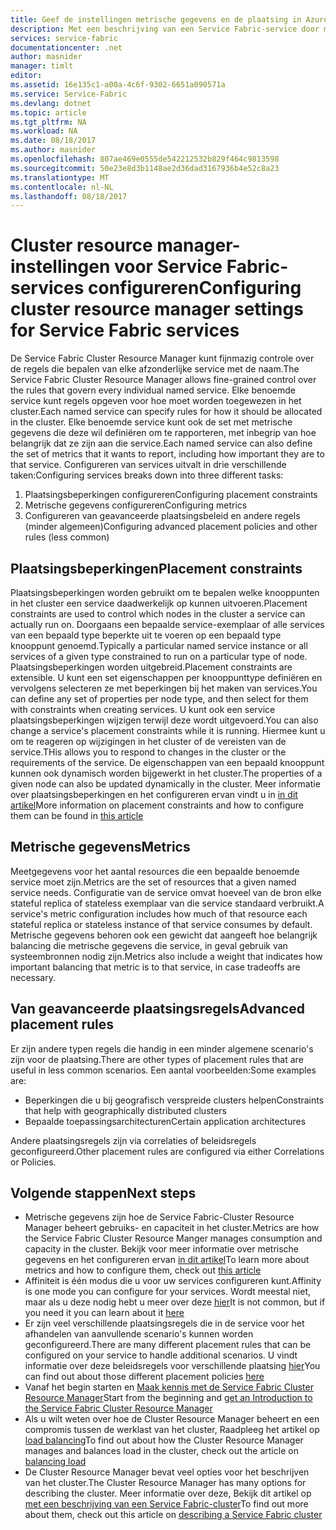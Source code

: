 ```yaml
---
title: Geef de instellingen metrische gegevens en de plaatsing in Azure microservices | Microsoft Docs
description: Met een beschrijving van een Service Fabric-service door metrische gegevens, plaatsingsbeperkingen en andere plaatsingsbeleid te geven.
services: service-fabric
documentationcenter: .net
author: masnider
manager: timlt
editor: 
ms.assetid: 16e135c1-a00a-4c6f-9302-6651a090571a
ms.service: Service-Fabric
ms.devlang: dotnet
ms.topic: article
ms.tgt_pltfrm: NA
ms.workload: NA
ms.date: 08/18/2017
ms.author: masnider
ms.openlocfilehash: 807ae469e0555de542212532b829f464c9813598
ms.sourcegitcommit: 50e23e8d3b1148ae2d36dad3167936b4e52c8a23
ms.translationtype: MT
ms.contentlocale: nl-NL
ms.lasthandoff: 08/18/2017
---
```

# <a name="configuring-cluster-resource-manager-settings-for-service-fabric-services"></a><span data-ttu-id="21ff1-103">Cluster resource manager-instellingen voor Service Fabric-services configureren</span><span class="sxs-lookup"><span data-stu-id="21ff1-103">Configuring cluster resource manager settings for Service Fabric services</span></span>
<span data-ttu-id="21ff1-104">De Service Fabric Cluster Resource Manager kunt fijnmazig controle over de regels die bepalen van elke afzonderlijke service met de naam.</span><span class="sxs-lookup"><span data-stu-id="21ff1-104">The Service Fabric Cluster Resource Manager allows fine-grained control over the rules that govern every individual named service.</span></span> <span data-ttu-id="21ff1-105">Elke benoemde service kunt regels opgeven voor hoe moet worden toegewezen in het cluster.</span><span class="sxs-lookup"><span data-stu-id="21ff1-105">Each named service can specify rules for how it should be allocated in the cluster.</span></span> <span data-ttu-id="21ff1-106">Elke benoemde service kunt ook de set met metrische gegevens die deze wil definiëren om te rapporteren, met inbegrip van hoe belangrijk dat ze zijn aan die service.</span><span class="sxs-lookup"><span data-stu-id="21ff1-106">Each named service can also define the set of metrics that it wants to report, including how important they are to that service.</span></span> <span data-ttu-id="21ff1-107">Configureren van services uitvalt in drie verschillende taken:</span><span class="sxs-lookup"><span data-stu-id="21ff1-107">Configuring services breaks down into three different tasks:</span></span>

1. <span data-ttu-id="21ff1-108">Plaatsingsbeperkingen configureren</span><span class="sxs-lookup"><span data-stu-id="21ff1-108">Configuring placement constraints</span></span>
2. <span data-ttu-id="21ff1-109">Metrische gegevens configureren</span><span class="sxs-lookup"><span data-stu-id="21ff1-109">Configuring metrics</span></span>
3. <span data-ttu-id="21ff1-110">Configureren van geavanceerde plaatsingsbeleid en andere regels (minder algemeen)</span><span class="sxs-lookup"><span data-stu-id="21ff1-110">Configuring advanced placement policies and other rules (less common)</span></span>

## <a name="placement-constraints"></a><span data-ttu-id="21ff1-111">Plaatsingsbeperkingen</span><span class="sxs-lookup"><span data-stu-id="21ff1-111">Placement constraints</span></span>
<span data-ttu-id="21ff1-112">Plaatsingsbeperkingen worden gebruikt om te bepalen welke knooppunten in het cluster een service daadwerkelijk op kunnen uitvoeren.</span><span class="sxs-lookup"><span data-stu-id="21ff1-112">Placement constraints are used to control which nodes in the cluster a service can actually run on.</span></span> <span data-ttu-id="21ff1-113">Doorgaans een bepaalde service-exemplaar of alle services van een bepaald type beperkte uit te voeren op een bepaald type knooppunt genoemd.</span><span class="sxs-lookup"><span data-stu-id="21ff1-113">Typically a particular named service instance or all services of a given type constrained to run on a particular type of node.</span></span> <span data-ttu-id="21ff1-114">Plaatsingsbeperkingen worden uitgebreid.</span><span class="sxs-lookup"><span data-stu-id="21ff1-114">Placement constraints are extensible.</span></span> <span data-ttu-id="21ff1-115">U kunt een set eigenschappen per knooppunttype definiëren en vervolgens selecteren ze met beperkingen bij het maken van services.</span><span class="sxs-lookup"><span data-stu-id="21ff1-115">You can define any set of properties per  node type, and then select for them with constraints when creating services.</span></span> <span data-ttu-id="21ff1-116">U kunt ook een service plaatsingsbeperkingen wijzigen terwijl deze wordt uitgevoerd.</span><span class="sxs-lookup"><span data-stu-id="21ff1-116">You can also change a service's placement constraints while it is running.</span></span> <span data-ttu-id="21ff1-117">Hiermee kunt u om te reageren op wijzigingen in het cluster of de vereisten van de service.</span><span class="sxs-lookup"><span data-stu-id="21ff1-117">THis allows you to respond to changes in the cluster or the requirements of the service.</span></span> <span data-ttu-id="21ff1-118">De eigenschappen van een bepaald knooppunt kunnen ook dynamisch worden bijgewerkt in het cluster.</span><span class="sxs-lookup"><span data-stu-id="21ff1-118">The properties of a given node can also be updated dynamically in the cluster.</span></span> <span data-ttu-id="21ff1-119">Meer informatie over plaatsingsbeperkingen en het configureren ervan vindt u in [in dit artikel](service-fabric-cluster-resource-manager-cluster-description.md#node-properties-and-placement-constraints)</span><span class="sxs-lookup"><span data-stu-id="21ff1-119">More information on placement constraints and how to configure them can be found in [this article](service-fabric-cluster-resource-manager-cluster-description.md#node-properties-and-placement-constraints)</span></span>

## <a name="metrics"></a><span data-ttu-id="21ff1-120">Metrische gegevens</span><span class="sxs-lookup"><span data-stu-id="21ff1-120">Metrics</span></span>
<span data-ttu-id="21ff1-121">Meetgegevens voor het aantal resources die een bepaalde benoemde service moet zijn.</span><span class="sxs-lookup"><span data-stu-id="21ff1-121">Metrics are the set of resources that a given named service needs.</span></span> <span data-ttu-id="21ff1-122">Configuratie van de service omvat hoeveel van de bron elke stateful replica of stateless exemplaar van die service standaard verbruikt.</span><span class="sxs-lookup"><span data-stu-id="21ff1-122">A service's metric configuration includes how much of that resource each stateful replica or stateless instance of that service consumes by default.</span></span> <span data-ttu-id="21ff1-123">Metrische gegevens behoren ook een gewicht dat aangeeft hoe belangrijk balancing die metrische gegevens die service, in geval gebruik van systeembronnen nodig zijn.</span><span class="sxs-lookup"><span data-stu-id="21ff1-123">Metrics also include a weight that indicates how important balancing that metric is to that service, in case tradeoffs are necessary.</span></span>

## <a name="advanced-placement-rules"></a><span data-ttu-id="21ff1-124">Van geavanceerde plaatsingsregels</span><span class="sxs-lookup"><span data-stu-id="21ff1-124">Advanced placement rules</span></span>
<span data-ttu-id="21ff1-125">Er zijn andere typen regels die handig in een minder algemene scenario's zijn voor de plaatsing.</span><span class="sxs-lookup"><span data-stu-id="21ff1-125">There are other types of placement rules that are useful in less common scenarios.</span></span> <span data-ttu-id="21ff1-126">Een aantal voorbeelden:</span><span class="sxs-lookup"><span data-stu-id="21ff1-126">Some examples are:</span></span>
- <span data-ttu-id="21ff1-127">Beperkingen die u bij geografisch verspreide clusters helpen</span><span class="sxs-lookup"><span data-stu-id="21ff1-127">Constraints that help with geographically distributed clusters</span></span>
- <span data-ttu-id="21ff1-128">Bepaalde toepassingsarchitecturen</span><span class="sxs-lookup"><span data-stu-id="21ff1-128">Certain application architectures</span></span>

<span data-ttu-id="21ff1-129">Andere plaatsingsregels zijn via correlaties of beleidsregels geconfigureerd.</span><span class="sxs-lookup"><span data-stu-id="21ff1-129">Other placement rules are configured via either Correlations or Policies.</span></span>

## <a name="next-steps"></a><span data-ttu-id="21ff1-130">Volgende stappen</span><span class="sxs-lookup"><span data-stu-id="21ff1-130">Next steps</span></span>
- <span data-ttu-id="21ff1-131">Metrische gegevens zijn hoe de Service Fabric-Cluster Resource Manager beheert gebruiks- en capaciteit in het cluster.</span><span class="sxs-lookup"><span data-stu-id="21ff1-131">Metrics are how the Service Fabric Cluster Resource Manger manages consumption and capacity in the cluster.</span></span> <span data-ttu-id="21ff1-132">Bekijk voor meer informatie over metrische gegevens en het configureren ervan [in dit artikel](service-fabric-cluster-resource-manager-metrics.md)</span><span class="sxs-lookup"><span data-stu-id="21ff1-132">To learn more about metrics and how to configure them, check out [this article](service-fabric-cluster-resource-manager-metrics.md)</span></span>
- <span data-ttu-id="21ff1-133">Affiniteit is één modus die u voor uw services configureren kunt.</span><span class="sxs-lookup"><span data-stu-id="21ff1-133">Affinity is one mode you can configure for your services.</span></span> <span data-ttu-id="21ff1-134">Wordt meestal niet, maar als u deze nodig hebt u meer over deze [hier](service-fabric-cluster-resource-manager-advanced-placement-rules-affinity.md)</span><span class="sxs-lookup"><span data-stu-id="21ff1-134">It is not common, but if you need it you can learn about it [here](service-fabric-cluster-resource-manager-advanced-placement-rules-affinity.md)</span></span>
- <span data-ttu-id="21ff1-135">Er zijn veel verschillende plaatsingsregels die in de service voor het afhandelen van aanvullende scenario's kunnen worden geconfigureerd.</span><span class="sxs-lookup"><span data-stu-id="21ff1-135">There are many different placement rules that can be configured on your service to handle additional scenarios.</span></span> <span data-ttu-id="21ff1-136">U vindt informatie over deze beleidsregels voor verschillende plaatsing [hier](service-fabric-cluster-resource-manager-advanced-placement-rules-placement-policies.md)</span><span class="sxs-lookup"><span data-stu-id="21ff1-136">You can find out about those different placement policies [here](service-fabric-cluster-resource-manager-advanced-placement-rules-placement-policies.md)</span></span>
- <span data-ttu-id="21ff1-137">Vanaf het begin starten en [Maak kennis met de Service Fabric Cluster Resource Manager](service-fabric-cluster-resource-manager-introduction.md)</span><span class="sxs-lookup"><span data-stu-id="21ff1-137">Start from the beginning and [get an Introduction to the Service Fabric Cluster Resource Manager](service-fabric-cluster-resource-manager-introduction.md)</span></span>
- <span data-ttu-id="21ff1-138">Als u wilt weten over hoe de Cluster Resource Manager beheert en een compromis tussen de werklast van het cluster, Raadpleeg het artikel op [load balancing](service-fabric-cluster-resource-manager-balancing.md)</span><span class="sxs-lookup"><span data-stu-id="21ff1-138">To find out about how the Cluster Resource Manager manages and balances load in the cluster, check out the article on [balancing load](service-fabric-cluster-resource-manager-balancing.md)</span></span>
- <span data-ttu-id="21ff1-139">De Cluster Resource Manager bevat veel opties voor het beschrijven van het cluster.</span><span class="sxs-lookup"><span data-stu-id="21ff1-139">The Cluster Resource Manager has many options for describing the cluster.</span></span> <span data-ttu-id="21ff1-140">Meer informatie over deze, Bekijk dit artikel op [met een beschrijving van een Service Fabric-cluster](service-fabric-cluster-resource-manager-cluster-description.md)</span><span class="sxs-lookup"><span data-stu-id="21ff1-140">To find out more about them, check out this article on [describing a Service Fabric cluster](service-fabric-cluster-resource-manager-cluster-description.md)</span></span>
